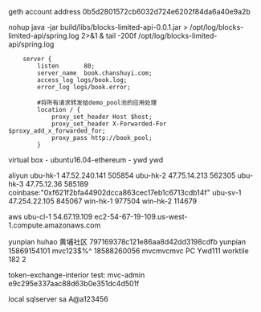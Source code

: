 geth account address 0b5d2801572cb6032d724e6202f84da6a40e9a2b

nohup java -jar build/libs/blocks-limited-api-0.0.1.jar > /opt/log/blocks-limited-api/spring.log  2>&1 &
tail -200f /opt/log/blocks-limited-api/spring.log

        server {
            listen       80;
            server_name  book.chanshuyi.com;
            access_log logs/book.log;
            error_log logs/book.error;

            #将所有请求转发给demo_pool池的应用处理
            location / {
                proxy_set_header Host $host;
                proxy_set_header X-Forwarded-For $proxy_add_x_forwarded_for;
                proxy_pass http://book_pool;
            }

virtual box - ubuntu16.04-ethereum - ywd ywd

aliyun
ubu-hk-1 47.52.240.141 505854
ubu-hk-2 47.75.14.213  562305
ubu-hk-3 47.75.12.36   585189 coinbase:"0xf621f2bfa44902dcca863cec17eb1c6713cdb14f"
ubu-sv-1 47.254.22.105 845067
win-hk-1 977504
win-hk-2 114679

aws
ubu-cl-1 54.67.19.109 ec2-54-67-19-109.us-west-1.compute.amazonaws.com


yunpian huhao 黄埔社区 797169378c121e86aa8d42dd3198cdfb
yunpian 15869154101 mvc123$%^ 18588260056 mvcmvcmvc
PC Ywd111
worktile 182 2

token-exchange-interior test: mvc-admin e9c295e337aac88d63b0e351dc4d501f

local
sqlserver sa A@a123456
